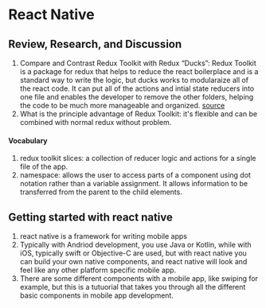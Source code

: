 # React Native
## Review, Research, and Discussion
  1. Compare and Contrast Redux Toolkit with Redux “Ducks”: Redux Toolkit is a package for redux that helps to reduce the react boilerplace and is a standard way to write the logic, but ducks works to modularaize all of the react code. It can put all of the actions and intial state reducers into one file and enables the developer to remove the other folders, helping the code to be much more manageable and organized. [source](https://medium.com/swlh/the-good-the-bad-of-react-redux-and-why-ducks-might-be-the-solution-1567d5bdc698)
  2. What is the principle advantage of Redux Toolkit: it's flexible and can be combined with normal redux without problem.
  
#### Vocabulary
  1. redux toolkit slices: a collection of reducer logic and actions for a single file of the app.
  2. namespace: allows the user to access parts of a component using dot notation rather than a variable assignment. It allows information to be transferred from the parent to the child elements.
  
## Getting started with react native
  1. react native is a framework for writing mobile apps
  2. Typically with Andriod development, you use Java or Kotlin, while with iOS, typically swift or Objective-C are used, but with react native you can build your own native components, and react native will look and feel like any other platform specific mobile app.
  3. There are some different components with a mobile app, like swiping for example, but this is a tutuorial that takes you through all the different basic components in mobile app development.
